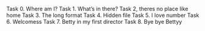 Task 0. Where am I?
Task 1. What’s in there?
Task 2, theres no place like home
Task 3. The long format
Task 4. Hidden file
Task 5. I love number
Task 6. Welcomess
Task 7. Betty in my first director
Task 8. Bye bye Bettyy

